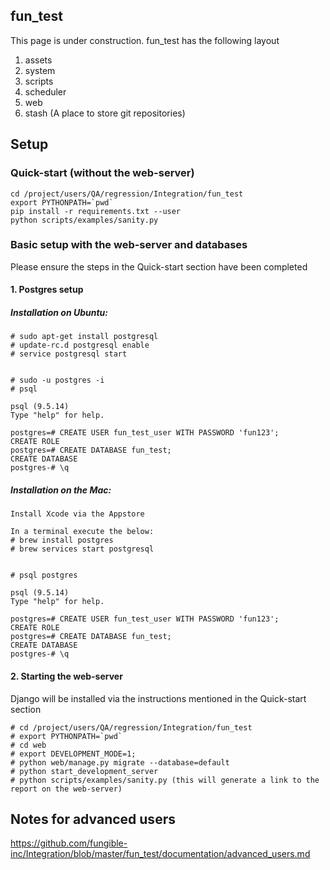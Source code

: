 ## fun_test
This page is under construction. 
fun_test has the following layout
1. assets
2. system
3. scripts
4. scheduler
5. web
6. stash (A place to store git repositories)

## Setup
### Quick-start (without the web-server)
~~~~
cd /project/users/QA/regression/Integration/fun_test
export PYTHONPATH=`pwd`
pip install -r requirements.txt --user
python scripts/examples/sanity.py
~~~~


### Basic setup with the web-server and databases
Please ensure the steps in the Quick-start section have been completed

#### 1. Postgres setup
##### Installation on Ubuntu:
```
# sudo apt-get install postgresql
# update-rc.d postgresql enable
# service postgresql start


# sudo -u postgres -i
# psql

psql (9.5.14)
Type "help" for help.

postgres=# CREATE USER fun_test_user WITH PASSWORD 'fun123';
CREATE ROLE
postgres=# CREATE DATABASE fun_test;
CREATE DATABASE
postgres-# \q

```

##### Installation on the Mac:
```
Install Xcode via the Appstore

In a terminal execute the below:
# brew install postgres
# brew services start postgresql


# psql postgres

psql (9.5.14)
Type "help" for help.

postgres=# CREATE USER fun_test_user WITH PASSWORD 'fun123';
CREATE ROLE
postgres=# CREATE DATABASE fun_test;
CREATE DATABASE
postgres-# \q

```


#### 2. Starting the web-server
Django will be installed via the instructions mentioned in the Quick-start section
````
# cd /project/users/QA/regression/Integration/fun_test
# export PYTHONPATH=`pwd`
# cd web
# export DEVELOPMENT_MODE=1;
# python web/manage.py migrate --database=default
# python start_development_server
# python scripts/examples/sanity.py (this will generate a link to the report on the web-server)
````


## Notes for advanced users
https://github.com/fungible-inc/Integration/blob/master/fun_test/documentation/advanced_users.md
